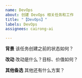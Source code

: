 ```yaml
---
name: DevOps
about: 创建 DevOps 相关任务和工作
title: "【DevOps】"
labels: DevOps
assignees: cairong-ai

---
```


**背景**
该任务创建之前的状态如何？

**改动**
改动是什么？目标、价值如何？

**其他备选**
其他还有什么方案？
